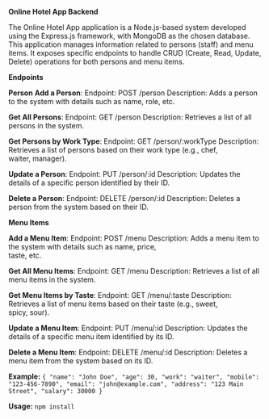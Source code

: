 **Online Hotel App Backend**

The Online Hotel App application is a Node.js-based system developed using the Express.js framework, with MongoDB as the chosen database. This application manages information related to persons (staff) and menu items. It exposes specific endpoints to handle CRUD (Create, Read, Update, Delete) operations for both persons and menu items.

**Endpoints**

**Person**
**Add a Person**:
   Endpoint: POST /person
   Description: Adds a person to the system with details such as name, role, etc.

**Get All Persons**:
   Endpoint: GET /person
   Description: Retrieves a list of all persons in the system.
   
**Get Persons by Work Type**:
    Endpoint: GET /person/:workType
    Description: Retrieves a list of persons based on their work type (e.g., chef,         
    waiter, manager).
    
**Update a Person**:
    Endpoint: PUT /person/:id
    Description: Updates the details of a specific person identified by their ID.
    
**Delete a Person**:
    Endpoint: DELETE /person/:id
    Description: Deletes a person from the system based on their ID.

**Menu Items**

 **Add a Menu Item**:
     Endpoint: POST /menu
     Description: Adds a menu item to the system with details such as name, price,          
     taste, etc.

 **Get All Menu Items**:
     Endpoint: GET /menu
     Description: Retrieves a list of all menu items in the system.

 **Get Menu Items by Taste**:
     Endpoint: GET /menu/:taste
     Description: Retrieves a list of menu items based on their taste (e.g., sweet,         
     spicy, sour).

**Update a Menu Item**:
    Endpoint: PUT /menu/:id
    Description: Updates the details of a specific menu item identified by its ID.

**Delete a Menu Item**:
    Endpoint: DELETE /menu/:id
    Description: Deletes a menu item from the system based on its ID.

**Example:**
`{
  "name": "John Doe",
  "age": 30,
  "work": "waiter",
  "mobile": "123-456-7890",
  "email": "john@example.com",
  "address": "123 Main Street",
  "salary": 30000
  }`

**Usage:**
`npm install`


    
